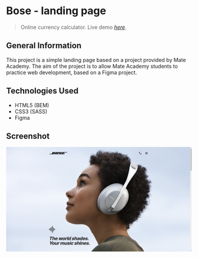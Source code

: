# Bose - landing page

> Online currency calculator.
> Live demo [_here_](https://mariuszgit.github.io/layout_miami/).



## General Information
This project is a simple landing page based on a project provided by Mate Academy. The aim of the project is to allow Mate Academy students to practice web development, based on a Figma project.

## Technologies Used
- HTML5 (BEM)
- CSS3 (SASS)
- Figma

## Screenshot
![Printscreen](src/images/screenshot.png)
